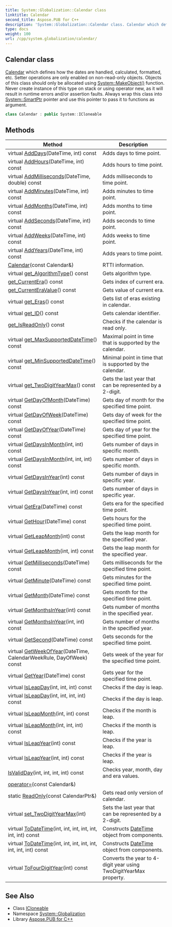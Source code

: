 ```yaml
---
title: System::Globalization::Calendar class
linktitle: Calendar
second_title: Aspose.PUB for C++
description: 'System::Globalization::Calendar class. Calendar which defines how the dates are handled, calculated, formatted, etc. Setter operations are only enabled on non-read-only objects. Objects of this class should only be allocated using System::MakeObject() function. Never create instance of this type on stack or using operator new, as it will result in runtime errors and/or assertion faults. Always wrap this class into System::SmartPtr pointer and use this pointer to pass it to functions as argument in C++.'
type: docs
weight: 100
url: /cpp/system.globalization/calendar/
---
```

## Calendar class


[Calendar](./) which defines how the dates are handled, calculated, formatted, etc. Setter operations are only enabled on non-read-only objects. Objects of this class should only be allocated using [System::MakeObject()](../../system/makeobject/) function. Never create instance of this type on stack or using operator new, as it will result in runtime errors and/or assertion faults. Always wrap this class into [System::SmartPtr](../../system/smartptr/) pointer and use this pointer to pass it to functions as argument.

```cpp
class Calendar : public System::ICloneable
```

## Methods

| Method | Description |
| --- | --- |
| virtual [AddDays](./adddays/)(DateTime, int) const | Adds days to time point. |
| virtual [AddHours](./addhours/)(DateTime, int) const | Adds hours to time point. |
| virtual [AddMilliseconds](./addmilliseconds/)(DateTime, double) const | Adds milliseconds to time point. |
| virtual [AddMinutes](./addminutes/)(DateTime, int) const | Adds minutes to time point. |
| virtual [AddMonths](./addmonths/)(DateTime, int) const | Adds months to time point. |
| virtual [AddSeconds](./addseconds/)(DateTime, int) const | Adds seconds to time point. |
| virtual [AddWeeks](./addweeks/)(DateTime, int) const | Adds weeks to time point. |
| virtual [AddYears](./addyears/)(DateTime, int) const | Adds years to time point. |
| [Calendar](./calendar/)(const Calendar\&) | RTTI information. |
| virtual [get_AlgorithmType](./get_algorithmtype/)() const | Gets algorithm type. |
| [get_CurrentEra](./get_currentera/)() const | Gets index of current era. |
| [get_CurrentEraValue](./get_currenteravalue/)() const | Gets value of current era. |
| virtual [get_Eras](./get_eras/)() const | Gets list of eras existing in calendar. |
| virtual [get_ID](./get_id/)() const | Gets calendar identifier. |
| [get_IsReadOnly](./get_isreadonly/)() const | Checks if the calendar is read only. |
| virtual [get_MaxSupportedDateTime](./get_maxsupporteddatetime/)() const | Maximal point in time that is supported by the calendar. |
| virtual [get_MinSupportedDateTime](./get_minsupporteddatetime/)() const | Minimal point in time that is supported by the calendar. |
| virtual [get_TwoDigitYearMax](./get_twodigityearmax/)() const | Gets the last year that can be represented by a 2-digit. |
| virtual [GetDayOfMonth](./getdayofmonth/)(DateTime) const | Gets day of month for the specified time point. |
| virtual [GetDayOfWeek](./getdayofweek/)(DateTime) const | Gets day of week for the specified time point. |
| virtual [GetDayOfYear](./getdayofyear/)(DateTime) const | Gets day of year for the specified time point. |
| virtual [GetDaysInMonth](./getdaysinmonth/)(int, int) const | Gets number of days in specific month. |
| virtual [GetDaysInMonth](./getdaysinmonth/)(int, int, int) const | Gets number of days in specific month. |
| virtual [GetDaysInYear](./getdaysinyear/)(int) const | Gets number of days in specific year. |
| virtual [GetDaysInYear](./getdaysinyear/)(int, int) const | Gets number of days in specific year. |
| virtual [GetEra](./getera/)(DateTime) const | Gets era for the specified time point. |
| virtual [GetHour](./gethour/)(DateTime) const | Gets hours for the specified time point. |
| virtual [GetLeapMonth](./getleapmonth/)(int) const | Gets the leap month for the specified year. |
| virtual [GetLeapMonth](./getleapmonth/)(int, int) const | Gets the leap month for the specified year. |
| virtual [GetMilliseconds](./getmilliseconds/)(DateTime) const | Gets milliseconds for the specified time point. |
| virtual [GetMinute](./getminute/)(DateTime) const | Gets minutes for the specified time point. |
| virtual [GetMonth](./getmonth/)(DateTime) const | Gets month for the specified time point. |
| virtual [GetMonthsInYear](./getmonthsinyear/)(int) const | Gets number of months in the specified year. |
| virtual [GetMonthsInYear](./getmonthsinyear/)(int, int) const | Gets number of months in the specified year. |
| virtual [GetSecond](./getsecond/)(DateTime) const | Gets seconds for the specified time point. |
| virtual [GetWeekOfYear](./getweekofyear/)(DateTime, CalendarWeekRule, DayOfWeek) const | Gets week of the year for the specified time point. |
| virtual [GetYear](./getyear/)(DateTime) const | Gets year for the specified time point. |
| virtual [IsLeapDay](./isleapday/)(int, int, int) const | Checks if the day is leap. |
| virtual [IsLeapDay](./isleapday/)(int, int, int, int) const | Checks if the day is leap. |
| virtual [IsLeapMonth](./isleapmonth/)(int, int) const | Checks if the month is leap. |
| virtual [IsLeapMonth](./isleapmonth/)(int, int, int) const | Checks if the month is leap. |
| virtual [IsLeapYear](./isleapyear/)(int) const | Checks if the year is leap. |
| virtual [IsLeapYear](./isleapyear/)(int, int) const | Checks if the year is leap. |
| [IsValidDay](./isvalidday/)(int, int, int, int) const | Checks year, month, day and era values. |
| [operator=](./operator=/)(const Calendar\&) |  |
| static [ReadOnly](./readonly/)(const CalendarPtr\&) | Gets read only version of calendar. |
| virtual [set_TwoDigitYearMax](./set_twodigityearmax/)(int) | Sets the last year that can be represented by a 2-digit. |
| virtual [ToDateTime](./todatetime/)(int, int, int, int, int, int, int) const | Constructs [DateTime](../../system/datetime/) object from components. |
| virtual [ToDateTime](./todatetime/)(int, int, int, int, int, int, int, int) const | Constructs [DateTime](../../system/datetime/) object from components. |
| virtual [ToFourDigitYear](./tofourdigityear/)(int) const | Converts the year to 4-digit year using TwoDigitYearMax property. |
## See Also

* Class [ICloneable](../../system/icloneable/)
* Namespace [System::Globalization](../)
* Library [Aspose.PUB for C++](../../)
